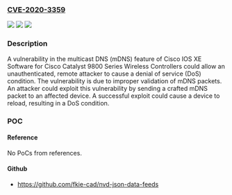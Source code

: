 ### [CVE-2020-3359](https://cve.mitre.org/cgi-bin/cvename.cgi?name=CVE-2020-3359)
![](https://img.shields.io/static/v1?label=Product&message=Cisco%20IOS%20XE%20Software%20&color=blue)
![](https://img.shields.io/static/v1?label=Version&message=n%2Fa&color=blue)
![](https://img.shields.io/static/v1?label=Vulnerability&message=CWE-20&color=brighgreen)

### Description

A vulnerability in the multicast DNS (mDNS) feature of Cisco IOS XE Software for Cisco Catalyst 9800 Series Wireless Controllers could allow an unauthenticated, remote attacker to cause a denial of service (DoS) condition. The vulnerability is due to improper validation of mDNS packets. An attacker could exploit this vulnerability by sending a crafted mDNS packet to an affected device. A successful exploit could cause a device to reload, resulting in a DoS condition.

### POC

#### Reference
No PoCs from references.

#### Github
- https://github.com/fkie-cad/nvd-json-data-feeds

